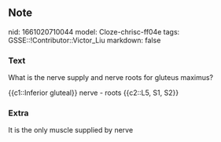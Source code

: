 ## Note
nid: 1661020710044
model: Cloze-chrisc-ff04e
tags: GSSE::!Contributor::Victor_Liu
markdown: false

### Text
What is the nerve supply and nerve roots for gluteus maximus?
<div>
  {{c1::Inferior gluteal}} nerve - roots {{c2::L5, S1, S2}}
</div>

### Extra
It is the only muscle supplied by nerve
